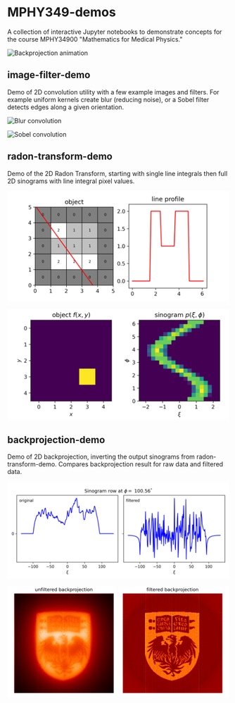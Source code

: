 # MPHY349-demos

A collection of interactive Jupyter notebooks to demonstrate concepts for the course MPHY34900 "Mathematics for Medical Physics."

![Backprojection animation](backprojection-demo/examples/fbp_animation.gif)


## image-filter-demo

Demo of 2D convolution utility with a few example images and filters. For example uniform kernels create blur (reducing noise), or a Sobel filter detects edges along a given orientation.

![Blur convolution](image-filter-demo/examples/ones_7.png')

![Sobel convolution](image-filter-demo/examples/sobel_v.png')


## radon-transform-demo

Demo of the 2D Radon Transform, starting with single line integrals then full 2D sinograms with line integral pixel values.

![Line profile example](radon-transform-demo/examples/line_profile.png)

![2D Radon Transform example](radon-transform-demo/examples/sino.png)


## backprojection-demo

Demo of 2D backprojection, inverting the output sinograms from radon-transform-demo. Compares backprojection result for raw data and filtered data.

![Sinogram row comparison](backprojection-demo/examples/row_compare.png)

![Reconstruction comparison](backprojection-demo/examples/fbp_536.png)

